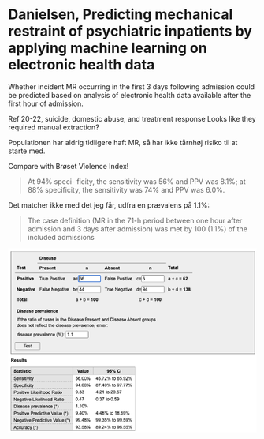 # Danielsen, Predicting mechanical restraint of psychiatric inpatients by applying machine learning on electronic health data
Whether incident MR occurring in the first 3 days following admission could be predicted based on analysis of electronic health data available after the first hour of admission.

Ref 20-22, suicide, domestic abuse, and treatment response
	Looks like they required manual extraction?

Populationen har aldrig tidligere haft MR, så har ikke tårnhøj risiko til at starte med.

Compare with Brøset Violence Index!

> At 94% speci- ficity, the sensitivity was 56% and PPV was 8.1%; at 88% specificity, the sensitivity was 74% and PPV was 6.0%.

Det matcher ikke med det jeg får, udfra en prævalens på 1.1%: 

> The case definition (MR in the 71-h period between one hour after admission and 3 days after admission) was met by 100 (1.1%) of the included admissions

![](BearImages/237738BF-73E5-4283-9B1F-C6A689F74DC4-4241-000004BADF801348/78E3B361-A03E-4692-94F1-24B796A5C81F.png)

<!-- {BearID:343C1421-8721-43F9-B470-6CFB54D07183-4241-0000032F1B0664FC} -->
